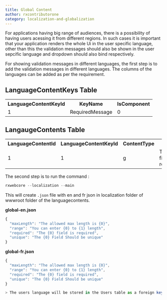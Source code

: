```yaml
---
title: Global Content 
author: rxcontributorone
category: localization-and-globalization
--- 
```


For applications having big range of audiences, there is a possibility of having users acessing it from different regions. In such cases it is important that your application renders the whole Ui in the user specific language, other than this the validation messages should also be shown in the user sepcific language and dropdown should also bind respectively.

For showing validation messages in different languages, the first step is to add the validation messages in different languages. 
The columns of the languages can be added as per the requirement.

## LanguageContentKeys Table

<table class="table table-bordered">
<tr><th>LanguageContentKeyId</th><th>KeyName</th><th>IsComponent</th></tr>
<tr><td>1</td><td>RequiredMessage</td><td>0</td></tr>
</table>

## LangaugeContents Table 

<table class="table table-bordered">
<tr><th>LanguageContentId</th><th>LanguageContentKeyId</th><th>ContentType</th><th>En</th><th>Fr</th></tr>
<tr><td>1</td><td>1</td><td>g</td><td>This field is required</td><td>{0} is required</td></tr>
</table>

The second step is to run the command : 

```js
rxwebcore --localization --main 
```

This will create `.json` file with en and fr json in localization folder of wwwroot folder of the languagecontents.

**global-en.json**

```js
{
  "maxLength": "The allowed max length is {0}",
  "range": "You can enter {0} to {1} length",
  "required": "The {0} field is required",
  "unique": "The {0} Field Should be unique"
}
```

**global-fr.json**

```js
{
  "maxLength": "The allowed max length is {0}",
  "range": "You can enter {0} to {1} length",
  "required": "The {0} field is required",
  "unique": "The {0} Field Should be unique"
}

> The users language will be stored in the Users table as a foreign key(LanguageCode)